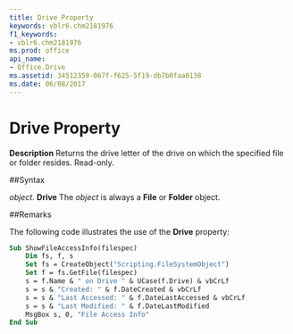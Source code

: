 ```yaml
---
title: Drive Property
keywords: vblr6.chm2181976
f1_keywords:
- vblr6.chm2181976
ms.prod: office
api_name:
- Office.Drive
ms.assetid: 34512359-067f-f625-5f19-db7b0faa0138
ms.date: 06/08/2017
---
```



# Drive Property



 **Description**
Returns the drive letter of the drive on which the specified file or folder resides. Read-only.

##Syntax

_object_. **Drive**
The  _object_ is always a **File** or **Folder** object.

##Remarks

The following code illustrates the use of the  **Drive** property:



```vb
Sub ShowFileAccessInfo(filespec)
    Dim fs, f, s
    Set fs = CreateObject("Scripting.FileSystemObject")
    Set f = fs.GetFile(filespec)
    s = f.Name & " on Drive " & UCase(f.Drive) & vbCrLf
    s = s & "Created: " & f.DateCreated & vbCrLf
    s = s & "Last Accessed: " & f.DateLastAccessed & vbCrLf
    s = s & "Last Modified: " & f.DateLastModified  
    MsgBox s, 0, "File Access Info"
End Sub
```


